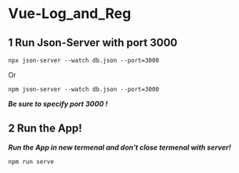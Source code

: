 # Vue-Log_and_Reg

## 1 Run Json-Server with port 3000
```
npx json-server --watch db.json --port=3000
```
Or
```
npm json-server --watch db.json --port=3000
```
___Be sure to specify port 3000 !___

## 2 Run the App!
___Run the App in new termenal and don't close termenal with server!___
```
npm run serve
```
